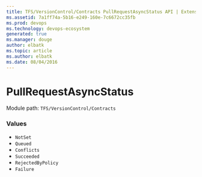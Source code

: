 ```yaml
---
title: TFS/VersionControl/Contracts PullRequestAsyncStatus API | Extensions for Azure DevOps Services
ms.assetid: 7a1ff74a-5b16-e249-160e-7c6672cc35fb
ms.prod: devops
ms.technology: devops-ecosystem
generated: true
ms.manager: douge
author: elbatk
ms.topic: article
ms.author: elbatk
ms.date: 08/04/2016
---
```


# PullRequestAsyncStatus

Module path: `TFS/VersionControl/Contracts`

### Values

* `NotSet` 
* `Queued` 
* `Conflicts` 
* `Succeeded` 
* `RejectedByPolicy` 
* `Failure` 
